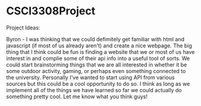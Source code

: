 # CSCI3308Project

Project Ideas:

  Byron - I was thinking that we could defimitely get familiar with html and javascript (if most of us already aren't) and create a nice webpage. The big thing that I think could be fun is finding a website that we or most of us have interest in and complie some of their api info into a useful tool of sorts. We could start brainstorming things that we are all interested in whether it be some outdoor activity, gaming, or perhaps even something connected to the university. Personally I've wanted to start using API from various sources but this could be a cool opportunity to do so. I think as long as we implement all of the things we have learned so far we could actually do something pretty cool. Let me know what you think guys! 
    
